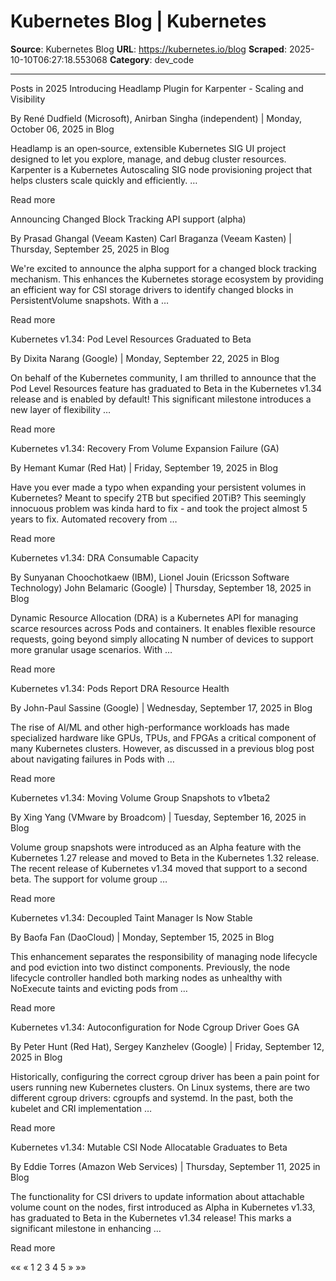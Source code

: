 # Kubernetes Blog | Kubernetes

**Source**: Kubernetes Blog
**URL**: https://kubernetes.io/blog
**Scraped**: 2025-10-10T06:27:18.553068
**Category**: dev_code

---

Posts in 2025
Introducing Headlamp Plugin for Karpenter - Scaling and Visibility

By René Dudfield (Microsoft), Anirban Singha (independent) | Monday, October 06, 2025 in Blog

Headlamp is an open‑source, extensible Kubernetes SIG UI project designed to let you explore, manage, and debug cluster resources. Karpenter is a Kubernetes Autoscaling SIG node provisioning project that helps clusters scale quickly and efficiently. …

Read more

Announcing Changed Block Tracking API support (alpha)

By Prasad Ghangal (Veeam Kasten) Carl Braganza (Veeam Kasten) | Thursday, September 25, 2025 in Blog

We're excited to announce the alpha support for a changed block tracking mechanism. This enhances the Kubernetes storage ecosystem by providing an efficient way for CSI storage drivers to identify changed blocks in PersistentVolume snapshots. With a …

Read more

Kubernetes v1.34: Pod Level Resources Graduated to Beta

By Dixita Narang (Google) | Monday, September 22, 2025 in Blog

On behalf of the Kubernetes community, I am thrilled to announce that the Pod Level Resources feature has graduated to Beta in the Kubernetes v1.34 release and is enabled by default! This significant milestone introduces a new layer of flexibility …

Read more

Kubernetes v1.34: Recovery From Volume Expansion Failure (GA)

By Hemant Kumar (Red Hat) | Friday, September 19, 2025 in Blog

Have you ever made a typo when expanding your persistent volumes in Kubernetes? Meant to specify 2TB but specified 20TiB? This seemingly innocuous problem was kinda hard to fix - and took the project almost 5 years to fix. Automated recovery from …

Read more

Kubernetes v1.34: DRA Consumable Capacity

By Sunyanan Choochotkaew (IBM), Lionel Jouin (Ericsson Software Technology) John Belamaric (Google) | Thursday, September 18, 2025 in Blog

Dynamic Resource Allocation (DRA) is a Kubernetes API for managing scarce resources across Pods and containers. It enables flexible resource requests, going beyond simply allocating N number of devices to support more granular usage scenarios. With …

Read more

Kubernetes v1.34: Pods Report DRA Resource Health

By John-Paul Sassine (Google) | Wednesday, September 17, 2025 in Blog

The rise of AI/ML and other high-performance workloads has made specialized hardware like GPUs, TPUs, and FPGAs a critical component of many Kubernetes clusters. However, as discussed in a previous blog post about navigating failures in Pods with …

Read more

Kubernetes v1.34: Moving Volume Group Snapshots to v1beta2

By Xing Yang (VMware by Broadcom) | Tuesday, September 16, 2025 in Blog

Volume group snapshots were introduced as an Alpha feature with the Kubernetes 1.27 release and moved to Beta in the Kubernetes 1.32 release. The recent release of Kubernetes v1.34 moved that support to a second beta. The support for volume group …

Read more

Kubernetes v1.34: Decoupled Taint Manager Is Now Stable

By Baofa Fan (DaoCloud) | Monday, September 15, 2025 in Blog

This enhancement separates the responsibility of managing node lifecycle and pod eviction into two distinct components. Previously, the node lifecycle controller handled both marking nodes as unhealthy with NoExecute taints and evicting pods from …

Read more

Kubernetes v1.34: Autoconfiguration for Node Cgroup Driver Goes GA

By Peter Hunt (Red Hat), Sergey Kanzhelev (Google) | Friday, September 12, 2025 in Blog

Historically, configuring the correct cgroup driver has been a pain point for users running new Kubernetes clusters. On Linux systems, there are two different cgroup drivers: cgroupfs and systemd. In the past, both the kubelet and CRI implementation …

Read more

Kubernetes v1.34: Mutable CSI Node Allocatable Graduates to Beta

By Eddie Torres (Amazon Web Services) | Thursday, September 11, 2025 in Blog

The functionality for CSI drivers to update information about attachable volume count on the nodes, first introduced as Alpha in Kubernetes v1.33, has graduated to Beta in the Kubernetes v1.34 release! This marks a significant milestone in enhancing …

Read more

««
«
1
2
3
4
5
»
»»
